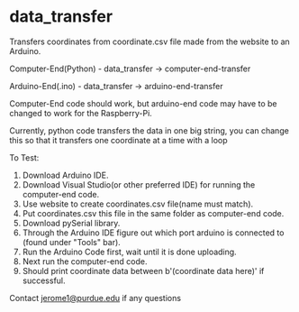 # data_transfer
Transfers coordinates from coordinate.csv file made from the website to an Arduino. 

Computer-End(Python) - data_transfer -> computer-end-transfer 

Arduino-End(.ino) - data_transfer -> arduino-end-transfer 

Computer-End code should work, but arduino-end code may have to be changed to work for the Raspberry-Pi.  

Currently, python code transfers the data in one big string, you can change this so that it transfers one coordinate at a time with a loop

To Test: 
1. Download Arduino IDE.
2. Download Visual Studio(or other preferred IDE) for running the computer-end code.
3. Use website to create coordinates.csv file(name must match).
4. Put coordinates.csv this file in the same folder as computer-end code.
5. Download pySerial library.
6. Through the Arduino IDE figure out which port arduino is connected to (found under "Tools" bar).
7. Run the Arduino Code first, wait until it is done uploading.
8. Next run the computer-end code.
9. Should print coordinate data between b'(coordinate data here)' if successful.

Contact jerome1@purdue.edu if any questions
